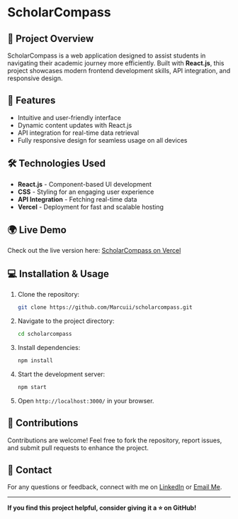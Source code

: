 # ScholarCompass

## 🚀 Project Overview
ScholarCompass is a web application designed to assist students in navigating their academic journey more efficiently. Built with **React.js**, this project showcases modern frontend development skills, API integration, and responsive design.

## 🌟 Features
- Intuitive and user-friendly interface
- Dynamic content updates with React.js
- API integration for real-time data retrieval
- Fully responsive design for seamless usage on all devices

## 🛠️ Technologies Used
- **React.js** - Component-based UI development
- **CSS** - Styling for an engaging user experience
- **API Integration** - Fetching real-time data
- **Vercel** - Deployment for fast and scalable hosting

## 🌍 Live Demo
Check out the live version here: [ScholarCompass on Vercel](https://scholarcompass.vercel.app/)

## 💻 Installation & Usage
1. Clone the repository:
   ```bash
   git clone https://github.com/Marcuii/scholarcompass.git
   ```
2. Navigate to the project directory:
   ```bash
   cd scholarcompass
   ```
3. Install dependencies:
   ```bash
   npm install
   ```
4. Start the development server:
   ```bash
   npm start
   ```
5. Open `http://localhost:3000/` in your browser.

## 🤝 Contributions
Contributions are welcome! Feel free to fork the repository, report issues, and submit pull requests to enhance the project.

## 📩 Contact
For any questions or feedback, connect with me on [LinkedIn](https://www.linkedin.com/in/marcelino-saad/) or [Email Me](mailto:marcelino.saad@proton.me).

---
**If you find this project helpful, consider giving it a ⭐ on GitHub!**

